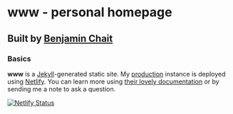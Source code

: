 # www - personal homepage

## Built by [Benjamin Chait](https://github.com/benjaminchait)

### Basics

**www** is a [Jekyll](https://jekyllrb.com/)-generated static site. My [production](https://benjaminchait.net) instance is deployed using [Netlify](http://netlify.com). You can learn more using [their lovely documentation](https://www.netlifycms.org/docs/jekyll/) or by sending me a note to ask a question.

[![Netlify Status](https://api.netlify.com/api/v1/badges/9a0fb88e-0850-488a-836f-db212ed26790/deploy-status)](https://app.netlify.com/sites/benjaminchait-www/deploys)
